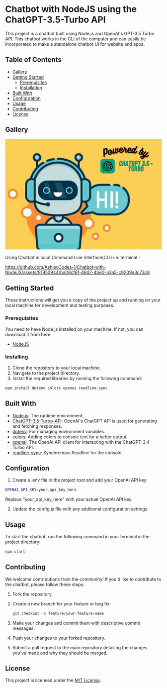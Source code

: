 # Chatbot with NodeJS using the ChatGPT-3.5-Turbo API

This project is a chatbot built using Node.js and OpenAI's GPT-3.5 Turbo API. This chatbot works in the CLI of the computer and can easily be incorporated to make a standalone chatbot UI for website and apps.

## Table of Contents

- [Gallery](#gallery)
- [Getting Started](#getting-started)
  - [Prerequisites](#prerequisites)
  - [Installation](#installation)
- [Built With](#built-with)
- [Configuration](#configuration)
- [Usage](#usage)
- [Contributing](#contributing)
- [License](#license)

## Gallery
<img src="./assets/Chatbot.png" alt="chatbot" width="600" />

Using Chatbot in local Command Line Interface(CLI) i.e. terminal - 

https://github.com/AshleyCodes-1/Chatbot-with-NodeJS/assets/81952944/ba08cf6f-46d7-4be0-a3a5-c9209a3c73c8


## Getting Started

These instructions will get you a copy of the project up and running on your local machine for development and testing purposes.

### Prerequisites

You need to have Node.js installed on your machine. If not, you can download it from here.
- [NodeJS](https://nodejs.org/en)

### Installing

1. Clone the repository to your local machine.
2. Navigate to the project directory.
3. Install the required libraries by running the following command:

```bash
npm install dotenv colors openai readline-sync
```
## Built With

- [Node.js](https://nodejs.org/en): The runtime environment.
- [ChatGPT-3.5-Turbo-API](https://platform.openai.com/docs/models/gpt-3-5): OpenAI's ChatGPT API is used for generating and fetching responses.
- [dotenv](https://www.npmjs.com/package/dotenv): For managing environment variables.
- [colors](https://www.npmjs.com/package/colors): Adding colors to console text for a better output.
- [openai](https://www.npmjs.com/package/openai): The OpenAI API client for interacting with the ChatGPT-3.4 Turbo API.
- [readline-sync](https://www.npmjs.com/package/readline-sync): Synchronous Readline for the console.

## Configuration

1. Create a .env file in the project root and add your OpenAI API key:

```bash 
OPENAI_API_KEY=your_api_key_here
```

Replace "your_api_key_here" with your actual OpenAI API key.

2. Update the config.js file with any additional configuration settings.

## Usage
To start the chatbot, run the following command in your terminal in the project directory: 

```bash
npm start
```

## Contributing

We welcome contributions from the community! If you'd like to contribute to the chatbot, please follow these steps:

1. Fork the repository.
2. Create a new branch for your feature or bug fix:

    ```bash
    git checkout -b feature/your-feature-name
    ```

3. Make your changes and commit them with descriptive commit messages.
4. Push your changes to your forked repository.
5. Submit a pull request to the main repository detailing the changes you've made and why they should be merged.

## License

This project is licensed under the [MIT License](https://opensource.org/licenses/MIT).
